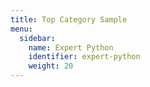 ```yaml
---
title: Top Category Sample
menu:
  sidebar:
    name: Expert Python
    identifier: expert-python
    weight: 20
---
```

